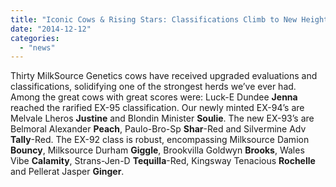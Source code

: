 ```yaml
---
title: "Iconic Cows & Rising Stars: Classifications Climb to New Heights"
date: "2014-12-12"
categories: 
  - "news"
---
```


Thirty MilkSource Genetics cows have received upgraded evaluations and classifications, solidifying one of the strongest herds we’ve ever had. Among the great cows with great scores were: Luck-E Dundee **Jenna** reached the rarified EX-95 classification. Our newly minted EX-94’s are Melvale Lheros **Justine** and Blondin Minister **Soulie**. The new EX-93’s are Belmoral Alexander **Peach**, Paulo-Bro-Sp **Shar**\-Red and Silvermine Adv **Tally**\-Red. The EX-92 class is robust, encompassing Milksource Damion **Bouncy**, Milksource Durham **Giggle**, Brookvilla Goldwyn **Brooks**, Wales Vibe **Calamity**, Strans-Jen-D **Tequilla**\-Red, Kingsway Tenacious **Rochelle** and Pellerat Jasper **Ginger**.
